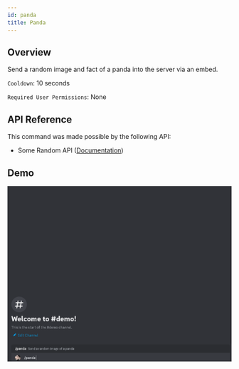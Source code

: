 ```yaml
---
id: panda
title: Panda
---
```


## Overview

Send a random image and fact of a panda into the server via an embed.

`Cooldown`: 10 seconds

`Required User Permissions`: None

## API Reference

This command was made possible by the following API:

- Some Random API ([Documentation](https://some-random-api.com/docs/welcome/introduction))

## Demo

![Panda Command Demo GIF](../../../public/images/panda.gif)
